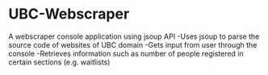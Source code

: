 # UBC-Webscraper
A webscraper console application using jsoup API
-Uses jsoup to parse the source code of websites of UBC domain
-Gets input from user through the console
-Retrieves information such as number of people registered in certain sections (e.g. waitlists)
